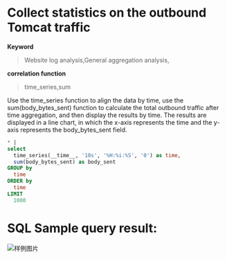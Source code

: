 # Collect statistics on the outbound Tomcat traffic

**Keyword**

> Website log analysis,General aggregation analysis,

**correlation function**

> time_series,sum

Use the time_series function to align the data by time, use the sum(body_bytes_sent) function to calculate the total outbound traffic after time aggregation, and then display the results by time. The results are displayed in a line chart, in which the x-axis represents the time and the y-axis represents the body_bytes_sent field.

```SQL
* |
select
  time_series(__time__, '10s', '%H:%i:%S', '0') as time,
  sum(body_bytes_sent) as body_sent
GROUP by
  time
ORDER by
  time
LIMIT
  1000
```

# SQL Sample query result:

![样例图片](http://slsconsole.oss-cn-hangzhou.aliyuncs.com/sql_sample/1584600826509%5BTomcat%5D%20Access%20logs_bruce-docker-test1542017183000.png)
